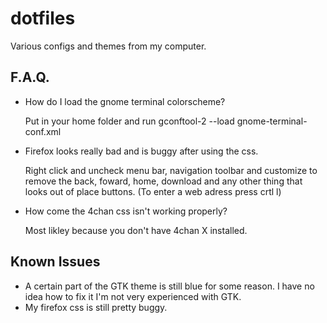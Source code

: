 dotfiles
========
Various configs and themes from my computer.



F.A.Q.
--------------
- How do I load the gnome terminal colorscheme?

  Put in your home folder and run 
  gconftool-2 --load gnome-terminal-conf.xml
  
- Firefox looks really bad and is buggy after using the css.

  Right click and uncheck menu bar, navigation toolbar and customize to remove the back, foward, home, download and any     other thing that looks out of place buttons. (To enter a web adress press crtl l) 

- How come the 4chan css isn't working properly?

  Most likley because you don't have 4chan X installed.



Known Issues
--------------
- A certain part of the GTK theme is still blue for some reason. I have no idea how to fix it I'm not very experienced with GTK.
- My firefox css is still pretty buggy.


